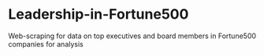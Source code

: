 # Leadership-in-Fortune500
Web-scraping for data on top executives and board members in Fortune500 companies for analysis
